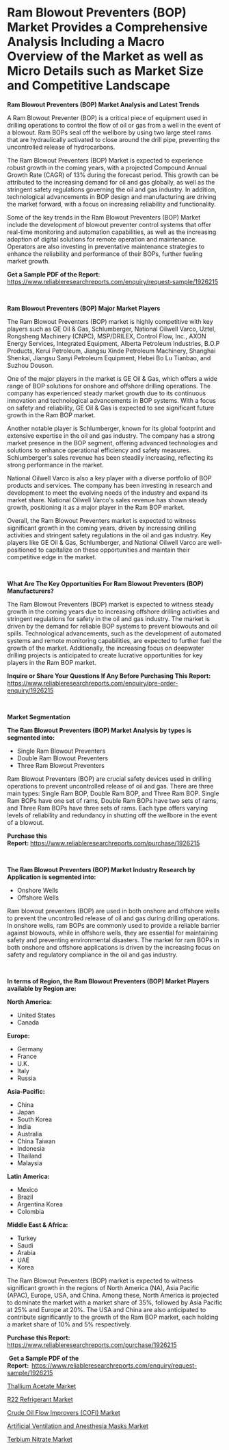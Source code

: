 <p><h1>Ram Blowout Preventers (BOP) Market Provides a Comprehensive Analysis Including a Macro Overview of the Market as well as Micro Details such as Market Size and Competitive Landscape</h1></p><p><strong>Ram Blowout Preventers (BOP) Market Analysis and Latest Trends</strong></p>
<p><p>A Ram Blowout Preventer (BOP) is a critical piece of equipment used in drilling operations to control the flow of oil or gas from a well in the event of a blowout. Ram BOPs seal off the wellbore by using two large steel rams that are hydraulically activated to close around the drill pipe, preventing the uncontrolled release of hydrocarbons.</p><p>The Ram Blowout Preventers (BOP) Market is expected to experience robust growth in the coming years, with a projected Compound Annual Growth Rate (CAGR) of 13% during the forecast period. This growth can be attributed to the increasing demand for oil and gas globally, as well as the stringent safety regulations governing the oil and gas industry. In addition, technological advancements in BOP design and manufacturing are driving the market forward, with a focus on increasing reliability and functionality.</p><p>Some of the key trends in the Ram Blowout Preventers (BOP) Market include the development of blowout preventer control systems that offer real-time monitoring and automation capabilities, as well as the increasing adoption of digital solutions for remote operation and maintenance. Operators are also investing in preventative maintenance strategies to enhance the reliability and performance of their BOPs, further fueling market growth.</p></p>
<p><strong>Get a Sample PDF of the Report:&nbsp;</strong> <a href="https://www.reliableresearchreports.com/enquiry/request-sample/1926215">https://www.reliableresearchreports.com/enquiry/request-sample/1926215</a></p>
<p>&nbsp;</p>
<p><strong>Ram Blowout Preventers (BOP) Major Market Players</strong></p>
<p><p>The Ram Blowout Preventers (BOP) market is highly competitive with key players such as GE Oil & Gas, Schlumberger, National Oilwell Varco, Uztel, Rongsheng Machinery (CNPC), MSP/DRILEX, Control Flow, Inc., AXON Energy Services, Integrated Equipment, Alberta Petroleum Industries, B.O.P Products, Kerui Petroleum, Jiangsu Xinde Petroleum Machinery, Shanghai Shenkai, Jiangsu Sanyi Petroleum Equipment, Hebei Bo Lu Tianbao, and Suzhou Douson.</p><p>One of the major players in the market is GE Oil & Gas, which offers a wide range of BOP solutions for onshore and offshore drilling operations. The company has experienced steady market growth due to its continuous innovation and technological advancements in BOP systems. With a focus on safety and reliability, GE Oil & Gas is expected to see significant future growth in the Ram BOP market.</p><p>Another notable player is Schlumberger, known for its global footprint and extensive expertise in the oil and gas industry. The company has a strong market presence in the BOP segment, offering advanced technologies and solutions to enhance operational efficiency and safety measures. Schlumberger's sales revenue has been steadily increasing, reflecting its strong performance in the market.</p><p>National Oilwell Varco is also a key player with a diverse portfolio of BOP products and services. The company has been investing in research and development to meet the evolving needs of the industry and expand its market share. National Oilwell Varco's sales revenue has shown steady growth, positioning it as a major player in the Ram BOP market.</p><p>Overall, the Ram Blowout Preventers market is expected to witness significant growth in the coming years, driven by increasing drilling activities and stringent safety regulations in the oil and gas industry. Key players like GE Oil & Gas, Schlumberger, and National Oilwell Varco are well-positioned to capitalize on these opportunities and maintain their competitive edge in the market.</p></p>
<p>&nbsp;</p>
<p><strong>What Are The Key Opportunities For Ram Blowout Preventers (BOP) Manufacturers?</strong></p>
<p><p>The Ram Blowout Preventers (BOP) market is expected to witness steady growth in the coming years due to increasing offshore drilling activities and stringent regulations for safety in the oil and gas industry. The market is driven by the demand for reliable BOP systems to prevent blowouts and oil spills. Technological advancements, such as the development of automated systems and remote monitoring capabilities, are expected to further fuel the growth of the market. Additionally, the increasing focus on deepwater drilling projects is anticipated to create lucrative opportunities for key players in the Ram BOP market.</p></p>
<p><strong>Inquire or Share Your Questions If Any Before Purchasing This Report:</strong> <a href="https://www.reliableresearchreports.com/enquiry/pre-order-enquiry/1926215">https://www.reliableresearchreports.com/enquiry/pre-order-enquiry/1926215</a></p>
<p>&nbsp;</p>
<p><strong>Market Segmentation</strong></p>
<p><strong>The Ram Blowout Preventers (BOP) Market Analysis by types is segmented into:</strong></p>
<p><ul><li>Single Ram Blowout Preventers</li><li>Double Ram Blowout Preventers</li><li>Three Ram Blowout Preventers</li></ul></p>
<p><p>Ram Blowout Preventers (BOP) are crucial safety devices used in drilling operations to prevent uncontrolled release of oil and gas. There are three main types: Single Ram BOP, Double Ram BOP, and Three Ram BOP. Single Ram BOPs have one set of rams, Double Ram BOPs have two sets of rams, and Three Ram BOPs have three sets of rams. Each type offers varying levels of reliability and redundancy in shutting off the wellbore in the event of a blowout.</p></p>
<p><strong>Purchase this Report:&nbsp;</strong><a href="https://www.reliableresearchreports.com/purchase/1926215">https://www.reliableresearchreports.com/purchase/1926215</a></p>
<p>&nbsp;</p>
<p><strong>The Ram Blowout Preventers (BOP) Market Industry Research by Application is segmented into:</strong></p>
<p><ul><li>Onshore Wells</li><li>Offshore Wells</li></ul></p>
<p><p>Ram blowout preventers (BOP) are used in both onshore and offshore wells to prevent the uncontrolled release of oil and gas during drilling operations. In onshore wells, ram BOPs are commonly used to provide a reliable barrier against blowouts, while in offshore wells, they are essential for maintaining safety and preventing environmental disasters. The market for ram BOPs in both onshore and offshore applications is driven by the increasing focus on safety and regulatory compliance in the oil and gas industry.</p></p>
<p>&nbsp;</p>
<p><strong>In terms of Region, the Ram Blowout Preventers (BOP) Market Players available by Region are:</strong></p>
<p>
    <p> <strong> North America: </strong>
        <ul>
            <li>United States</li>
            <li>Canada</li>
        </ul>
        </p> 
    <p> <strong> Europe: </strong>
        <ul>
            <li>Germany</li>
            <li>France</li>
            <li>U.K.</li>
            <li>Italy</li>
            <li>Russia</li>
        </ul>
        </p> 
    <p> <strong> Asia-Pacific: </strong>
        <ul>
            <li>China</li>
            <li>Japan</li>
            <li>South Korea</li>
            <li>India</li>
            <li>Australia</li>
            <li>China Taiwan</li>
            <li>Indonesia</li>
            <li>Thailand</li>
            <li>Malaysia</li>
        </ul>
        </p> 
    <p> <strong> Latin America: </strong>
        <ul>
            <li>Mexico</li>
            <li>Brazil</li>
            <li>Argentina Korea</li>
            <li>Colombia</li>
        </ul>
        </p> 
    <p> <strong> Middle East & Africa: </strong>
        <ul>
            <li>Turkey</li>
            <li>Saudi</li>
            <li>Arabia</li>
            <li>UAE</li>
            <li>Korea</li>
        </ul>
    </p>
    </p>
<p><p>The Ram Blowout Preventers (BOP) market is expected to witness significant growth in the regions of North America (NA), Asia Pacific (APAC), Europe, USA, and China. Among these, North America is projected to dominate the market with a market share of 35%, followed by Asia Pacific at 25% and Europe at 20%. The USA and China are also anticipated to contribute significantly to the growth of the Ram BOP market, each holding a market share of 10% and 5% respectively.</p></p>
<p><strong>Purchase this Report: </strong><a href="https://www.reliableresearchreports.com/purchase/1926215">https://www.reliableresearchreports.com/purchase/1926215</a></p>
<p>&nbsp;<strong>Get a Sample PDF of the Report:&nbsp;&nbsp;</strong><a href="https://www.reliableresearchreports.com/enquiry/request-sample/1926215">https://www.reliableresearchreports.com/enquiry/request-sample/1926215</a></p>
<p><strong></strong></p>
<p><p><a href="https://view.publitas.com/reportprime-1/thallium-acetate-market-insights-market-players-and-forecast-till-2031/">Thallium Acetate Market</a></p><p><a href="https://silk-columnist-571.notion.site/Insights-into-R22-Refrigerant-Market-Size-Analysing-Market-Share-Trends-and-Growth-from-2024-to-2-2dad785c157c4b249aa511a1c6758207">R22 Refrigerant Market</a></p><p><a href="https://cat-emmental-94b.notion.site/Insights-into-Crude-Oil-Flow-Improvers-COFI-Market-Size-Analysing-Market-Share-Trends-and-Growt-f8514047268c4817af26218d877b93ad">Crude Oil Flow Improvers (COFI) Market</a></p><p><a href="https://silk-columnist-571.notion.site/Artificial-Ventilation-and-Anesthesia-Masks-Market-Research-Report-Reveals-The-Latest-Trends-And-Opp-cd80ff8ac07a4511a04a03211fc189cc">Artificial Ventilation and Anesthesia Masks Market</a></p><p><a href="https://view.publitas.com/reportprime-1/terbium-nitrate-market-size-market-trends-and-growth-outlook-forecasted-for-period-from-2024-to-2031/">Terbium Nitrate Market</a></p></p>